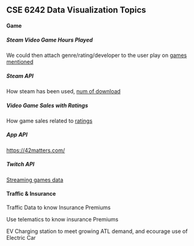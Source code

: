 ## CSE 6242 Data Visualization Topics

#### Game

##### Steam Video Game Hours Played

We could then attach genre/rating/developer to the user play on [games mentioned](https://data.world/quanticdata/steam-video-game-hours-played/discuss/steam-video-game-hours-played/grrtaoby)

##### Steam API

How steam has been used, [num of download](https://steamspy.com/about)

##### Video Game Sales with Ratings

How game sales related to [ratings](https://www.kaggle.com/rush4ratio/video-game-sales-with-ratings)

##### App API

https://42matters.com/

##### Twitch API

[Streaming games data](https://dev.twitch.tv/docs/insights)

#### Traffic & Insurance

Traffic Data to know Insurance Premiums

Use telematics to know insurance Premiums

EV Charging station to meet growing ATL demand, and ecourage use of Electric Car
